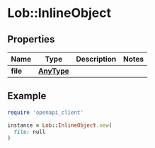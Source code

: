 # Lob::InlineObject

## Properties

| Name | Type | Description | Notes |
| ---- | ---- | ----------- | ----- |
| **file** | [**AnyType**](.md) |  |  |

## Example

```ruby
require 'openapi_client'

instance = Lob::InlineObject.new(
  file: null
)
```

